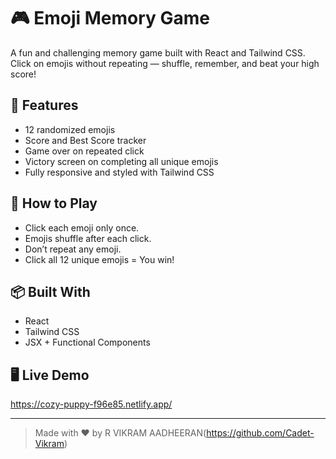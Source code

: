 # 🎮 Emoji Memory Game

A fun and challenging memory game built with React and Tailwind CSS. Click on emojis without repeating — shuffle, remember, and beat your high score!

## 🚀 Features

- 12 randomized emojis
- Score and Best Score tracker
- Game over on repeated click
- Victory screen on completing all unique emojis
- Fully responsive and styled with Tailwind CSS

## 🧠 How to Play

- Click each emoji only once.
- Emojis shuffle after each click.
- Don’t repeat any emoji.
- Click all 12 unique emojis = You win!

## 📦 Built With

- React
- Tailwind CSS
- JSX + Functional Components

## 🖥️ Live Demo

https://cozy-puppy-f96e85.netlify.app/



---

> Made with ❤️ by R VIKRAM AADHEERAN(https://github.com/Cadet-Vikram)
